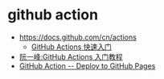 # github action

* https://docs.github.com/cn/actions
    * [GitHub Actions 快速入门](https://docs.github.com/cn/actions/quickstart)
* [阮一峰:GitHub Actions 入门教程](https://www.ruanyifeng.com/blog/2019/09/getting-started-with-github-actions.html)
* [GitHub Action -- Deploy to GitHub Pages](https://github.com/marketplace/actions/deploy-to-github-pages)
